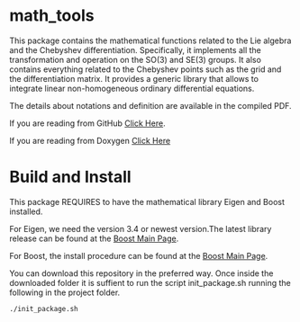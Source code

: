 # math_tools

This package contains the mathematical functions related to the Lie algebra and the Chebyshev differentiation.
Specifically, it implements all the transformation and operation on the SO(3) and SE(3) groups.
It also contains everything related to the Chebyshev points such as the grid and the differentiation matrix.
It provides a generic library that allows to integrate linear non-homogeneous ordinary differential equations.

The details about notations and definition are available in the compiled PDF.

If you are reading from GitHub <a href="Latex/math_tools.pdf">Click Here</a>.

If you are reading from Doxygen <a href="../../../Latex/math_tools.pdf">Click Here</a>


# Build and Install

This package REQUIRES to have the mathematical library Eigen and Boost installed.

For Eigen, we need the version 3.4 or newest version.The latest library release can be found at the <a href="https://eigen.tuxfamily.org/index.php?title=Main_Page">Boost Main Page</a>.

For Boost, the install procedure can be found at the <a href="https://www.boost.org/doc/libs/1_80_0/more/getting_started/unix-variants.html">Boost Main Page</a>.

You can download this repository in the preferred way. Once inside the downloaded folder it is suffient to run the script init_package.sh running the following in the project folder.

    ./init_package.sh




